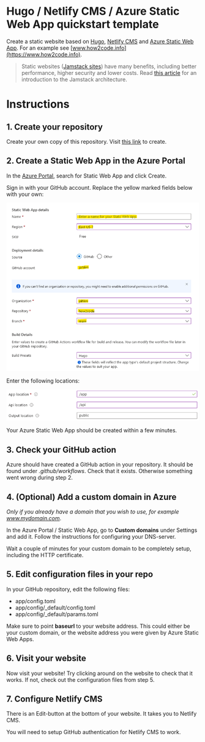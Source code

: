# Hugo / Netlify CMS / Azure Static Web App quickstart template

Create a static website based on [Hugo](https://gohugo.io/), [Netlify CMS](https://www.netlifycms.org/) and [Azure Static Web App](https://docs.microsoft.com/en-us/azure/static-web-apps/). For an example see [www.how2code.info](https://www.how2code.info).

> Static websites ([Jamstack sites](https://www.jamstack.org)) have many benefits, including better performance, higher security and lower costs. Read [this article](https://www.how2code.info/en/blog/azure-static-web-apps-the-fast-and-secure-way-to-run-your-blog/) for an introduction to the Jamstack architecture.

# Instructions

## 1. Create your repository
Create your own copy of this repository. Visit [this link](https://github.com/jahlen/hugo-azure-static-webapp-quickstart/generate) to create.

## 2. Create a Static Web App in the Azure Portal
In the [Azure Portal](https://portal.azure.com/), search for Static Web App and click Create. 

Sign in with your GitHub account. Replace the yellow marked fields below with your own:

![Create Static Web App](readme-images/static-webapp-create.png)

Enter the following locations:

![Create Static Web App](readme-images/static-webapp-create-2.png)

Your Azure Static Web App should be created within a few minutes.

## 3. Check your GitHub action

Azure should have created a GitHub action in your repository. It should be found under *.github/workflows*. Check that it exists. Otherwise something went wrong during step 2.

## 4. (Optional) Add a custom domain in Azure

*Only if you already have a domain that you wish to use, for example www.mydomain.com*. 

In the Azure Portal / Static Web App, go to **Custom domains** under Settings and add it. Follow the instructions for configuring your DNS-server.

Wait a couple of minutes for your custom domain to be completely setup, including the HTTP certificate.

## 5. Edit configuration files in your repo

In your GitHub repository, edit the following files:

* app/config.toml
* app/config/_default/config.toml
* app/config/_default/params.toml

Make sure to point **baseurl** to your website address. This could either be your custom domain, or the website address you were given by Azure Static Web Apps.

## 6. Visit your website

Now visit your website! Try clicking around on the website to check that it works. If not, check out the configuration files from step 5.

## 7. Configure Netlify CMS

There is an Edit-button at the bottom of your website. It takes you to Netlify CMS.

You will need to setup GitHub authentication for Netlify CMS to work.
